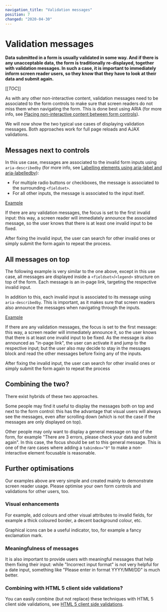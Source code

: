 ```yaml
---
navigation_title: "Validation messages"
position: 7
changed: "2020-04-30"
---
```


# Validation messages

**Data submitted in a form is usually validated in some way. And if there is any unacceptable data, the form is traditionally re-displayed, together with validation messages. In such a case, it is important to immediately inform screen reader users, so they know that they have to look at their data and submit again.**

[[_TOC_]]

As with any other non-interactive content, validation messages need to be associated to the form controls to make sure that screen readers do not miss them when navigating the form. This is done best using ARIA (for more info, see [Placing non-interactive content between form controls](/examples/forms/non-interactive-content)).

We will now show the two typical use cases of displaying validation messages. Both approaches work for full page reloads and AJAX validations.

## Messages next to controls

In this use case, messages are associated to the invalid form inputs using `aria-describedby` (for more info, see [Labelling elements using aria-label and aria-labelledby](/examples/sensible-aria-usage/label-labelledby)):

- For multiple radio buttons or checkboxes, the message is associated to the surrounding `<fieldset>`.
- For all other inputs, the message is associated to the input itself.

[Example](_examples/form-validation-with-messages-next-to-controls)

If there are any validation messages, the focus is set to the first invalid input: this way, a screen reader will immediately announce the associated message, so the user knows that there is at least one invalid input to be fixed.

After fixing the invalid input, the user can search for other invalid ones or simply submit the form again to repeat the process.

## All messages on top

The following example is very similar to the one above, except in this use case, all messages are displayed inside a `<fieldset>`/`<legend>` structure on top of the form. Each message is an in-page link, targeting the respective invalid input.

In addition to this, each invalid input is associated to its message using `aria-describedby`. This is important, as it makes sure that screen readers also announce the messages when navigating through the inputs.

[Example](_examples/form-validation-with-messages-on-top)

If there are any validation messages, the focus is set to the first message: this way, a screen reader will immediately announce it, so the user knows that there is at least one invalid input to be fixed. As the message is also announced as "in-page link", the user can activate it and jump to the respective input; but the user also may decide to stay in the messages block and read the other messages before fixing any of the inputs.

After fixing the invalid input, the user can search for other invalid ones or simply submit the form again to repeat the process

## Combining the two?

There exist hybrids of these two approaches.

Some people may find it useful to display the messages both on top and next to the form control: this has the advantage that visual users will always see the messages, even after scrolling down (which is not the case if the messages are only displayed on top).

Other people may only want to display a general message on top of the form, for example "There are 3 errors, please check your data and submit again". In this case, the focus should be set to this general message. This is one of the rare cases where adding a `tabindex="0"` to make a non-interactive element focusable is reasonable.

## Further optimisations

Our examples above are very simple and created mainly to demonstrate screen reader usage. Please optimise your own form controls and validations for other users, too.

### Visual enhancements

For example, add colours and other visual attributes to invalid fields, for example a thick coloured border, a decent background colour, etc.

Graphical icons can be a useful indicator, too, for example a fancy exclamation mark.

### Meaningfulness of messages

It is also important to provide users with meaningful messages that help them fixing their input: while "Incorrect input format" is not very helpful for a date input, something like "Please enter in format YYYY/MM/DD" is much better.

### Combining with HTML 5 client side validations?

You can easily combine (but not replace) these techniques with HTML 5 client side validations, see [HTML 5 client side validations](/examples/forms/html-5-validations).

